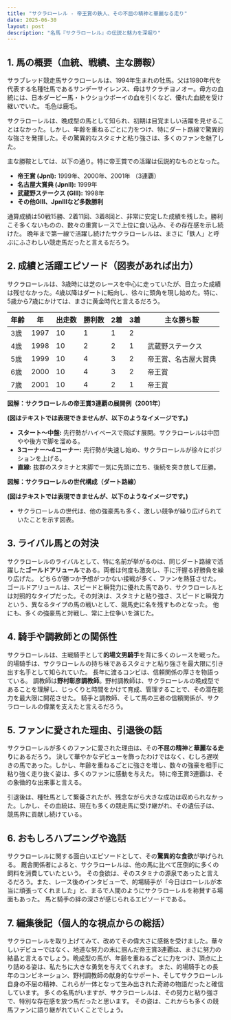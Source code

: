 ```yaml
---
title: "サクラローレル - 帝王賞の鉄人、その不屈の精神と華麗なる走り"
date: 2025-06-30
layout: post
description: "名馬『サクラローレル』の伝説と魅力を深堀り"
---
```


## 1. 馬の概要（血統、戦績、主な勝鞍）

サラブレッド競走馬サクラローレルは、1994年生まれの牡馬。父は1980年代を代表する名種牡馬であるサンデーサイレンス、母はサクラチヨノオー。母方の血統には、日本ダービー馬・トウショウボーイの血を引くなど、優れた血統を受け継いでいた。  毛色は鹿毛。  

サクラローレルは、晩成型の馬として知られ、初期は目覚ましい活躍を見せることはなかった。しかし、年齢を重ねるごとに力をつけ、特にダート路線で驚異的な強さを発揮した。その驚異的なスタミナと粘り強さは、多くのファンを魅了した。

主な勝鞍としては、以下の通り。特に帝王賞での活躍は伝説的なものとなった。

* **帝王賞 (JpnI):** 1999年、2000年、2001年  （3連覇）
* **名古屋大賞典 (JpnII):** 1999年
* **武蔵野ステークス (GIII):** 1998年
* **その他GIII、JpnIIIなど多数勝利**

通算成績は50戦15勝、2着11回、3着8回と、非常に安定した成績を残した。勝利こそ多くないものの、数々の重賞レースで上位に食い込み、その存在感を示し続けた。  晩年まで第一線で活躍し続けたサクラローレルは、まさに「鉄人」と呼ぶにふさわしい競走馬だったと言えるだろう。


## 2. 成績と活躍エピソード（図表があれば出力）

サクラローレルは、3歳時には芝のレースを中心に走っていたが、目立った成績は残せなかった。4歳以降はダートに転向し、徐々に頭角を現し始めた。特に、5歳から7歳にかけては、まさに黄金時代と言えるだろう。

| 年齢 | 年 | 出走数 | 勝利数 | 2着 | 3着 | 主な勝ち鞍 |
|---|---|---|---|---|---|---|
| 3歳 | 1997 | 10 | 1 | 1 | 2 |  |
| 4歳 | 1998 | 10 | 2 | 2 | 1 | 武蔵野ステークス |
| 5歳 | 1999 | 10 | 4 | 3 | 2 | 帝王賞、名古屋大賞典 |
| 6歳 | 2000 | 10 | 4 | 3 | 2 | 帝王賞 |
| 7歳 | 2001 | 10 | 4 | 2 | 1 | 帝王賞 |


**図解：サクラローレルの帝王賞3連覇の展開例（2001年）**

**(図はテキストでは表現できませんが、以下のようなイメージです。)**

* **スタート～中盤:**  先行勢がハイペースで飛ばす展開。サクラローレルは中団やや後方で脚を溜める。
* **3コーナー～4コーナー:** 先行勢が失速し始め、サクラローレルが徐々にポジションを上げる。
* **直線:**  抜群のスタミナと末脚で一気に先頭に立ち、後続を突き放して圧勝。


**図解：サクラローレルの世代構成（ダート路線）**

**(図はテキストでは表現できませんが、以下のようなイメージです。)**

* サクラローレルの世代は、他の強豪馬も多く、激しい競争が繰り広げられていたことを示す図表。


## 3. ライバル馬との対決

サクラローレルのライバルとして、特に名前が挙がるのは、同じダート路線で活躍した**ゴールドアリュール**である。両者は何度も激突し、手に汗握る好勝負を繰り広げた。  どちらが勝つか予想がつかない接戦が多く、ファンを熱狂させた。ゴールドアリュールは、スピードと瞬発力に優れた馬であり、サクラローレルとは対照的なタイプだった。その対決は、スタミナと粘り強さ、スピードと瞬発力という、異なるタイプの馬の戦いとして、競馬史に名を残すものとなった。  他にも、多くの強豪馬と対戦し、常に上位争いを演じた。


## 4. 騎手や調教師との関係性

サクラローレルは、主戦騎手として**的場文男騎手**を背に多くのレースを戦った。的場騎手は、サクラローレルの持ち味であるスタミナと粘り強さを最大限に引き出す名手として知られていた。  長年に渡るコンビは、信頼関係の厚さを物語っている。  調教師は**野村彰彦調教師**。野村調教師は、サクラローレルの晩成型であることを理解し、じっくりと時間をかけて育成、管理することで、その潜在能力を最大限に開花させた。  騎手と調教師、そして馬の三者の信頼関係が、サクラローレルの偉業を支えたと言えるだろう。


## 5. ファンに愛された理由、引退後の話

サクラローレルが多くのファンに愛された理由は、その**不屈の精神**と**華麗なる走り**にあるだろう。  決して華やかなデビューを飾ったわけではなく、むしろ遅咲きの馬であった。しかし、年齢を重ねるごとに強さを増し、数々の強豪を相手に粘り強く走り抜く姿は、多くのファンに感動を与えた。  特に帝王賞3連覇は、その象徴的な出来事と言える。

引退後は、種牡馬として繋養されたが、残念ながら大きな成功は収められなかった。しかし、その血統は、現在も多くの競走馬に受け継がれ、その遺伝子は、競馬界に貢献し続けている。


## 6. おもしろハプニングや逸話

サクラローレルに関する面白いエピソードとして、その**驚異的な食欲**が挙げられる。  厩舎関係者によると、サクラローレルは、他の馬に比べて圧倒的に多くの飼料を消費していたという。  その食欲は、そのスタミナの源泉であったと言えるだろう。また、レース後のインタビューで、的場騎手が「今日はローレルが本当に頑張ってくれました」と、まるで人間のようにサクラローレルを称賛する場面もあった。  馬と騎手の絆の深さが感じられるエピソードである。


## 7. 編集後記（個人的な視点からの総括）

サクラローレルを取り上げてみて、改めてその偉大さに感銘を受けました。華々しいデビューではなく、地道な努力の末に掴んだ帝王賞3連覇は、まさに努力の結晶と言えるでしょう。晩成型の馬が、年齢を重ねるごとに力をつけ、頂点に上り詰める姿は、私たちに大きな勇気を与えてくれます。  また、的場騎手との長年のコンビネーション、野村調教師の献身的なサポート、そしてサクラローレル自身の不屈の精神、これらが一体となって生み出された奇跡の物語だったと確信しています。  多くの名馬がいますが、サクラローレルは、その努力と粘り強さで、特別な存在感を放つ馬だったと思います。  その姿は、これからも多くの競馬ファンに語り継がれていくことでしょう。
